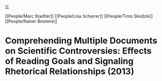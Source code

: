 [🇿](zotero://select/library/items/7WQX9BY9)

[[People/Marc Stadtler]] [[People/Lisa Scharrer]] [[People/Timo Skodzik]] [[People/Rainer Bromme]] 
# Comprehending Multiple Documents on Scientific Controversies: Effects of Reading Goals and Signaling Rhetorical Relationships (2013)

